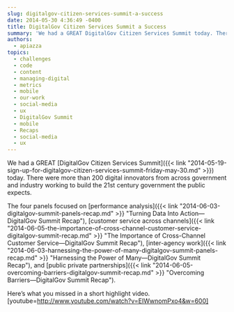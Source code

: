 ```yaml
---
slug: digitalgov-citizen-services-summit-a-success
date: 2014-05-30 4:36:49 -0400
title: DigitalGov Citizen Services Summit a Success
summary: 'We had a GREAT DigitalGov Citizen Services Summit today. There were more than 200 digital innovators from across government and industry working to build the 21st century government the public expects. The four panels focused on performance analysis, customer service across channels, inter-agency work, and public private partnerships. Here&#8217;s what you missed in a short highlight video. [youtube=http://www.youtube.com/watch?v=EIWwnomPxo4&w=600]'
authors:
  - apiazza
topics:
  - challenges
  - code
  - content
  - managing-digital
  - metrics
  - mobile
  - our-work
  - social-media
  - ux
  - DigitalGov Summit
  - mobile
  - Recaps
  - social-media
  - ux
---
```


We had a GREAT [DigitalGov Citizen Services Summit]({{< link "2014-05-19-sign-up-for-digitalgov-citizen-services-summit-friday-may-30.md" >}}) today. There were more than 200 digital innovators from across government and industry working to build the 21st century government the public expects.

The four panels focused on [performance analysis]({{< link "2014-06-03-digitalgov-summit-panels-recap.md" >}} "Turning Data Into Action—DigitalGov Summit Recap"), [customer service across channels]({{< link "2014-06-05-the-importance-of-cross-channel-customer-service-digitalgov-summit-recap.md" >}} "The Importance of Cross-Channel Customer Service—DigitalGov Summit Recap"), [inter-agency work]({{< link "2014-06-03-harnessing-the-power-of-many-digitalgov-summit-panels-recap.md" >}} "Harnessing the Power of Many—DigitalGov Summit Recap"), and [public private partnerships]({{< link "2014-06-05-overcoming-barriers-digitalgov-summit-recap.md" >}} "Overcoming Barriers—DigitalGov Summit Recap").

Here&#8217;s what you missed in a short highlight video. [youtube=http://www.youtube.com/watch?v=EIWwnomPxo4&w=600]